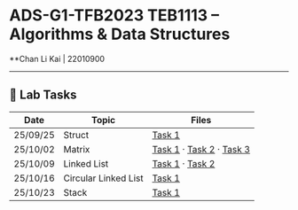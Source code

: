 # ADS-G1-TFB2023 TEB1113 – Algorithms & Data Structures

**Chan Li Kai | 22010900

---

## 📘 Lab Tasks

| Date | Topic | Files |
|------|--------|-------|
| 25/09/25 | Struct | [Task 1](./25_09_25/Task%201.cpp) |
| 25/10/02 | Matrix | [Task 1](./25_10_02/Task%201.cpp) · [Task 2](./25_10_02/Task%202.cpp) · [Task 3](./25_10_02/Task%203.cpp) |
| 25/10/09 | Linked List | [Task 1](./25_10_09/Task%201.cpp) · [Task 2](./25_10_09/Task%202.cpp) |
| 25/10/16 | Circular Linked List | [Task 1](./25_10_16/Task%201.cpp) |
| 25/10/23 | Stack | [Task 1](./25_10_23/Task%201.cpp) |
